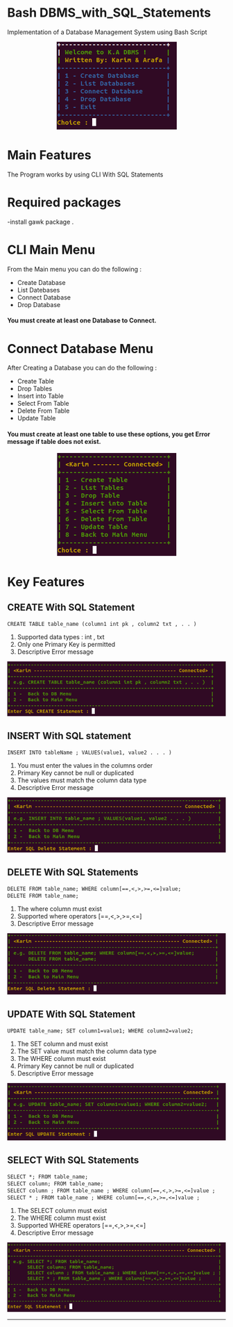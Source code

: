 # Bash DBMS_with_SQL_Statements
Implementation of a Database Management System using Bash Script


<p align="center">
  <img src="DBMS_shots/MainMenu.png">
</p>


# Main Features 

The Program works by using CLI With SQL Statements

# Required packages 

-install gawk package .

# CLI Main Menu

From the Main menu you can do the following :
* Create Database
* List Datebases
* Connect Database
* Drop Database  
#### You must create at least one Database to Connect.

# Connect Database Menu

After Creating a Database you can do the following :

* Create Table 
* Drop Tables
* Insert into Table
* Select From Table
* Delete From Table
* Update Table

#### You must create at least one table to use these options, you get Error message if table does not exist.

<p align="center">
  <img  src="DBMS_shots/DBMenu.png">
</p>

# Key Features
## CREATE With SQL Statement 
```
CREATE TABLE table_name (column1 int pk , column2 txt , . . )
```
1. Supported data types : int , txt 
2. Only one Primary Key is permitted
3. Descriptive Error message

<p align="center">
  <img  src="DBMS_shots/CreateMenu.png">
</p>

## INSERT With SQL statement  
```
INSERT INTO tableName ; VALUES(value1, value2 . . . )
```
1. You must enter the values in the columns order
2. Primary Key cannot be null or duplicated
3. The values must match the column data type
4. Descriptive Error message

<p align="center">
  <img  src="DBMS_shots/InsertMenu.png">
</p>

## DELETE With SQL Statements  
```
DELETE FROM table_name; WHERE column[==,<,>,>=,<=]value;  
DELETE FROM table_name; 
```
1. The where column must exist
2. Supported where operators [==,<,>,>=,<=]
3. Descriptive Error message

<p align="center">
  <img  src="DBMS_shots/DeleteMenu.png">
</p>

## UPDATE With SQL Statement 
```
UPDATE table_name; SET column1=value1; WHERE column2=value2;
```
1. The SET column and must exist
2. The SET value must match the column data type
3. The WHERE column must exist
4. Primary Key cannot be null or duplicated
5. Descriptive Error message

<p align="center">
  <img  src="DBMS_shots/UpdateMenu.png">
</p>

## SELECT With SQL Statements 
```
SELECT *; FROM table_name;
SELECT column; FROM table_name;
SELECT column ; FROM table_name ; WHERE column[==,<,>,>=,<=]value ;
SELECT * ; FROM table_name ; WHERE column[==,<,>,>=,<=]value ;

```
1. The SELECT column must exist
3. The WHERE column must exist
4. Supported WHERE operators [==,<,>,>=,<=]
5. Descriptive Error message

<p align="center">
  <img  src="DBMS_shots/SelectMenu.png">
</p>

---



 







